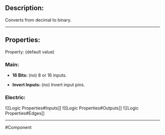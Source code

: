 ## Description:
Converts from decimal to binary.

---

## Properties:
Property: (default value)

### Main:
- **16 Bits:** (no)
   8 or 16 inputs.

- **Invert Inputs:** (no)
   Invert input pins.

### Electric:
![[Logic Properties#Inputs]]
![[Logic Properties#Outputs]]
![[Logic Properties#Edges]]

---

#Component 